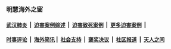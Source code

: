 
### 明慧海外之窗

####  [武汉肺炎](indexes/365.md?t=07062000) &nbsp;|&nbsp;  [迫害案例综述](indexes/328.md?t=07062000) &nbsp;|&nbsp; [迫害致死案例](indexes/277.md?t=07062000)  &nbsp;|&nbsp; [更多迫害案例](indexes/81.md?t=07062000)  &nbsp;|&nbsp; 
####  [时事评论](indexes/19.md?t=07062000) &nbsp;|&nbsp; [海外简讯](indexes/245.md?t=07062000)&nbsp;|&nbsp;  [社会支持](indexes/140.md?t=07062000) &nbsp;|&nbsp; [褒奖决议](indexes/282.md?t=07062000) &nbsp;|&nbsp; [社区报道](indexes/91.md?t=07062000)  &nbsp;|&nbsp; [天人之间](indexes/78.md?t=07062000) 

